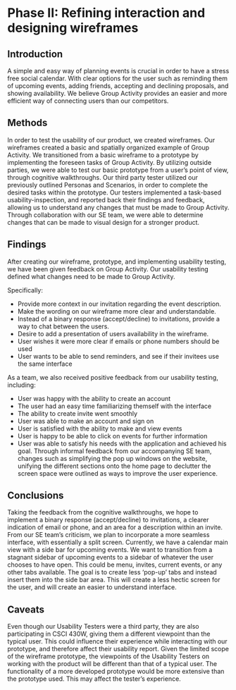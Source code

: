 # Phase II: Refining interaction and designing wireframes

## Introduction

A simple and easy way of planning events is crucial in order to have a stress free social calendar.  With clear options for the user such as reminding them of upcoming events, adding friends, accepting and declining proposals, and showing availability. We believe Group Activity provides an easier and more efficient way of connecting users than our competitors.

## Methods

In order to test the usability of our product, we created wireframes. Our wireframes created a basic and spatially organized example of Group Activity. We transitioned from a basic wireframe to a prototype by implementing the foreseen tasks of Group Activity.  By utilizing outside parties, we were able to test our basic prototype from a user’s point of view, through cognitive walkthroughs. 
Our third party tester utilized our previously outlined Personas and Scenarios, in order to complete the desired tasks within the prototype. Our testers implemented a task-based usability-inspection, and reported back their findings and feedback, allowing us to understand any changes that must be made to Group Activity. 
Through collaboration with our SE team, we were able to determine changes that can be made to visual design for a stronger product. 


## Findings

After creating our wireframe, prototype, and implementing usability testing, we have been given feedback on Group Activity. Our usability testing defined what changes need to be made to Group Activity. 

Specifically: 
* Provide more context in our invitation regarding the event description.
* Make the wording on our wireframe more clear and understandable.
* Instead of a binary response (accept/decline) to invitations, provide a way to chat between the users.
* Desire to add a presentation of users availability in the wireframe.
* User wishes it were more clear if emails or phone numbers should be used
* User wants to be able to send reminders, and see if their invitees use the same interface

As a team, we also received positive feedback from our usability testing, including: 
* User was happy with the ability to create an account 
* The user had an easy time familiarizing themself with the interface 
* The ability to create invite went smoothly 
* User was able to make an account and sign on
* User is satisfied with the ability to make and view events
* User is happy to be able to click on events for further information
* User was able to satisfy his needs with the application and achieved his goal.
Through informal feedback from our accompanying SE team, changes such as simplifying the pop up windows on the website, unifying the different sections onto the home page to declutter the screen space were outlined as ways to improve the user experience.


## Conclusions

Taking the feedback from the cognitive walkthroughs, we hope to implement a binary response (accept/decline) to invitations, a clearer indication of email or phone, and an area for a description within an invite. 
From our SE team’s criticism, we plan to incorporate a more seamless interface, with essentially a split screen. Currently, we have a calendar main view with a side bar for upcoming events. We want to transition from a stagnant sidebar of upcoming events to a sidebar of whatever the user chooses to have open. This could be menu, invites, current events, or any other tabs available. The goal is to create less ‘pop-up’ tabs and instead insert them into the side bar area. This will create a less hectic screen for the user, and will create an easier to understand interface. 


## Caveats

Even though our Usability Testers were a third party, they are also participating in CSCI 430W, giving them a different viewpoint than the typical user. This could influence their experience while interacting with our prototype, and therefore affect their usability report. 
Given the limited scope of the wireframe prototype, the viewpoints of the Usability Testers on working with the product will be different than that of a typical user. The functionality of a more developed prototype would be more extensive than the prototype used. This may affect the tester’s experience.

